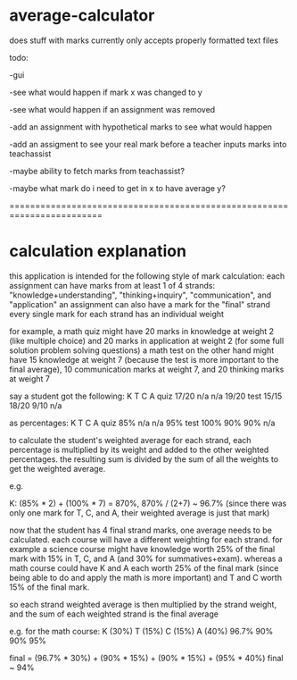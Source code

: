 # average-calculator
does stuff with marks
currently only accepts properly formatted text files

todo:

-gui

-see what would happen if mark x was changed to y

-see what would happen if an assignment was removed

-add an assignment with hypothetical marks to see what would happen

-add an assigment to see your real mark before a teacher inputs marks into teachassist

-maybe ability to fetch marks from teachassist?

-maybe what mark do i need to get in x to have average y?

========================================================================
# calculation explanation
this application is intended for the following style of mark calculation:
each assignment can have marks from at least 1 of 4 strands: "knowledge+understanding", "thinking+inquiry", "communication", and "application"
an assignment can also have a mark for the "final" strand
every single mark for each strand has an individual weight

for example, a math quiz might have 20 marks in knowledge at weight 2 (like multiple choice) and 20 marks in application at weight 2 (for some full solution problem solving questions)
a math test on the other hand might have 15 knowledge at weight 7 (because the test is more important to the final average), 10 communication marks at weight 7, and 20 thinking marks at weight 7

say a student got the following:
      K     T     C     A
quiz  17/20 n/a   n/a   19/20
test  15/15 18/20 9/10  n/a

as percentages:
      K    T    C    A
quiz  85%  n/a  n/a  95%
test  100% 90%  90%  n/a

to calculate the student's weighted average for each strand, each percentage is multiplied by its weight and added to the other weighted percentages. the resulting sum is divided by the sum of all the weights to get the weighted average.

e.g.

K: (85% * 2) + (100% * 7) = 870%, 870% / (2+7) ~ 96.7%
(since there was only one mark for T, C, and A, their weighted average is just that mark)

now that the student has 4 final strand marks, one average needs to be calculated.
each course will have a different weighting for each strand. for example a science course might have knowledge worth 25% of the final mark with 15% in T, C, and A (and 30% for summatives+exam). whereas a math course could have K and A each worth 25% of the final mark (since being able to do and apply the math is more important) and T and C worth 15% of the final mark.

so each strand weighted average is then multiplied by the strand weight, and the sum of each weighted strand is the final average

e.g. for the math course:
K (30%) T (15%) C (15%) A (40%)
96.7%   90%     90%     95%

final = (96.7% * 30%) + (90% * 15%) + (90% * 15%) + (95% * 40%)
final ~ 94%
